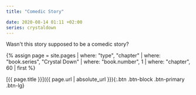 ```yaml
---
title: "Comedic Story"

date: 2020-08-14 01:11 +02:00
series: crystaldown
---
```

Wasn't this story supposed to be a comedic story?

{% assign page = site.pages
  | where: "type", "chapter"
  | where: "book.series", "Crystal Down"
  | where: "book.number", 1
  | where: "chapter", 60
  | first %}

[{{ page.title }}]({{ page.url | absolute_url }}){:.btn .btn-block .btn-primary .btn-lg}
<!--more-->

